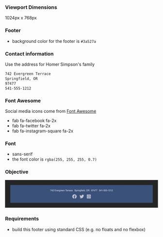 ### Viewport Dimensions
1024px x 768px

### Footer
* background color for the footer is `#3a527a`

### Contact information
Use the address for Homer Simpson's family
```
742 Evergreen Terrace
Springfield, OR
97477
541-555-1212
```

### Font Awesome
Social media icons come from [Font Awesome](https://fontawesome.com/)
* fab fa-facebook fa-2x
* fab fa-twitter fa-2x
* fab fa-instagram-square fa-2x

### Font
* sans-serif
* the font color is `rgba(255, 255, 255, 0.7)`

### Objective
![objective](target/image.jpg)

### Requirements
* build this footer using standard CSS (e.g. no floats and no flexbox)
